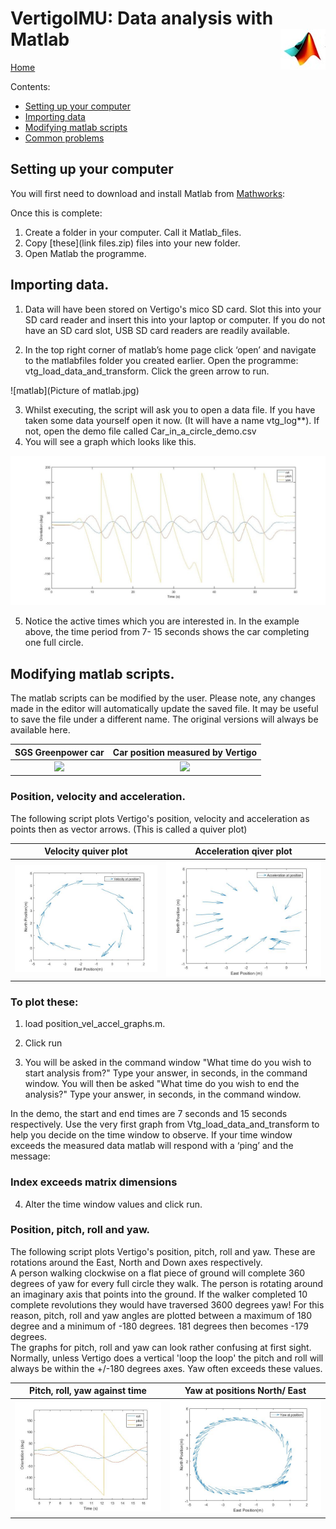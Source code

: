 # VertigoIMU: Data analysis with Matlab  <img style="float: right;" src="matlab logo.jpg"> 
 



 
 [Home](index.md)
 
 
 
Contents:



* [Setting up your computer](#setup)
* [Importing data](#load_data)
* [Modifying matlab scripts](#scripts)
* [Common problems](#problems)


## <a name = "setup"></a>Setting up your computer


You will first need to download and install Matlab from [Mathworks](http://uk.mathworks.com/):

Once this is complete:

1)	Create a folder in your computer.  Call it Matlab_files.
2)	Copy [these](link files.zip) files into your new folder.
3)	Open Matlab the programme.

## <a name = "load_data"></a>Importing data.

1)	Data will have been stored on Vertigo's mico SD card.  Slot this into your SD card reader and insert this into your laptop or computer.  If you do not have an SD card slot, USB SD card readers are readily available.

2)	In the top right corner of matlab’s home page click ‘open’ and navigate to the matlabfiles folder you created earlier.  Open the programme: vtg_load_data_and_transform.  Click the green arrow to run.


![matlab](Picture of matlab.jpg)





3)	Whilst executing, the script will ask you to open a data file.  If you have taken some data yourself open it now. (It will have a name vtg_log**). If not, open the demo file called Car_in_a_circle_demo.csv
4)	You will see a graph which looks like this.

![](rsz_1greenpower_car_circle.jpg)



5)	Notice the active times which you are interested in.  In the example above, the time period from 7- 15 seconds shows the car completing one full circle.


## <a name = "scripts"></a>Modifying matlab scripts.


The matlab scripts can be modified by the user.  Please note, any changes made in the editor will automatically update the saved file.  It may be useful to save the file under a different name.  The original versions will always be available here.

SGS Greenpower car                  |  Car position measured by Vertigo
:-------------------------:|:-------------------------:
![](ezgif.com-video-to-gif.gif)    |  ![](ezgif.com-video-to-gif.gif)







### Position, velocity and acceleration.

The following script plots Vertigo's position, velocity and acceleration as points then as vector arrows.  (This is called a quiver plot)


Velocity quiver plot                   |  Acceleration qiver plot
:-------------------------------------:|:-----------------------------------:
![](Car_vel_circle.jpg)                |  ![](car_accel_circle.jpg)
























### To plot these:

1)	load position_vel_accel_graphs.m.

2)	Click run

3)	You will be asked in the command window "What time do you wish to start analysis from?"  Type your answer, in seconds, in the command window.
You will then be asked "What time do you wish to end the analysis?" Type your answer, in seconds, in the command window.
  
In the demo, the start and end times are 7 seconds and 15 seconds respectively.  Use the very first graph from Vtg_load_data_and_transform to help you decide on the time window to observe.  If your time window exceeds the measured data matlab will respond with a ‘ping’ and the message: 

### Index exceeds matrix dimensions

4)	Alter the time window values and click run.


### Position, pitch, roll and yaw.

The following script plots Vertigo's position, pitch, roll and yaw.  These are rotations around the East, North and Down axes respectively.  
A person walking clockwise on a flat piece of ground will complete 360 degrees of yaw for every full circle they walk.  The person is rotating around an imaginary axis that points into the ground.  If the walker completed 10 complete revolutions they would have traversed 3600 degrees yaw!  For this reason, pitch, roll and yaw angles are plotted between a maximum of 180 degree and a minimum of -180 degrees.  181 degrees then becomes -179 degrees.  
The graphs for pitch, roll and yaw can look rather confusing at first sight.  Normally, unless Vertigo does a vertical 'loop the loop' the pitch and roll will always be within the +/-180 degrees axes.  Yaw often exceeds these values.


Pitch, roll, yaw against time       |  Yaw at positions North/ East
:-------------------------:|:-------------------------:
![](greenpower_yaw2.jpg)    |  ![](greenpower_yaw.jpg)
